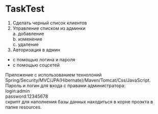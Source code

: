 # TaskTest
1. Сделать черный список клиентов
2. Управление списком из админки         
a. добавление                   
b. изменение       
с. удаление            
3. Авторизация в админ
- с помощью логина и пароля              
- с помощью соцсетей  

Приложение с использованием технолоний Spring/Security/MVC/JPA(Hibernate)/Maven/Tomcat/Css/JavaScript.          
Пароль и логин для входа c правами администратора:                        
login:admin    
password:12345678    
скрипт для наполнения базы данных находиться в корне проэкта в папке resources.
